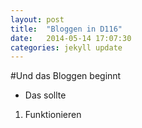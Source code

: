 ```yaml
---
layout: post
title:  "Bloggen in D116"
date:   2014-05-14 17:07:30
categories: jekyll update
---
```


#Und das Bloggen beginnt
* Das sollte

1. Funktionieren